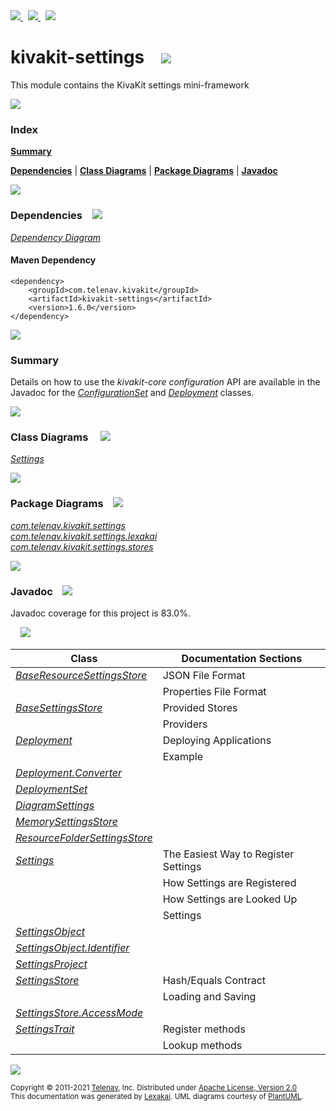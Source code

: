 [//]: # (start-user-text)

<a href="https://www.kivakit.org">
<img src="https://telenav.github.io/telenav-assets/images/icons/web-32.png" srcset="https://telenav.github.io/telenav-assets/images/icons/web-32-2x.png 2x"/>
</a>
&nbsp;
<a href="https://twitter.com/openkivakit">
<img src="https://telenav.github.io/telenav-assets/images/logos/twitter/twitter-32.png" srcset="https://telenav.github.io/telenav-assets/images/logos/twitter/twitter-32-2x.png 2x"/>
</a>
&nbsp;
<a href="https://kivakit.zulipchat.com">
<img src="https://telenav.github.io/telenav-assets/images/logos/zulip/zulip-32.png" srcset="https://telenav.github.io/telenav-assets/images/logos/zulip/zulip-32-2x.png 2x"/>
</a>

[//]: # (end-user-text)

# kivakit-settings &nbsp;&nbsp; <img src="https://telenav.github.io/telenav-assets/images/icons/puzzle-32.png" srcset="https://telenav.github.io/telenav-assets/images/icons/puzzle-32-2x.png 2x"/>

This module contains the KivaKit settings mini-framework

<img src="https://telenav.github.io/telenav-assets/images/separators/horizontal-line-512.png" srcset="https://telenav.github.io/telenav-assets/images/separators/horizontal-line-512-2x.png 2x"/>

### Index

[**Summary**](#summary)  

[**Dependencies**](#dependencies) | [**Class Diagrams**](#class-diagrams) | [**Package Diagrams**](#package-diagrams) | [**Javadoc**](#javadoc)

<img src="https://telenav.github.io/telenav-assets/images/separators/horizontal-line-512.png" srcset="https://telenav.github.io/telenav-assets/images/separators/horizontal-line-512-2x.png 2x"/>

### Dependencies <a name="dependencies"></a> &nbsp;&nbsp; <img src="https://telenav.github.io/telenav-assets/images/icons/dependencies-32.png" srcset="https://telenav.github.io/telenav-assets/images/icons/dependencies-32-2x.png 2x"/>

[*Dependency Diagram*](https://www.kivakit.org/1.6.0/lexakai/kivakit/kivakit-settings/documentation/diagrams/dependencies.svg)

#### Maven Dependency

    <dependency>
        <groupId>com.telenav.kivakit</groupId>
        <artifactId>kivakit-settings</artifactId>
        <version>1.6.0</version>
    </dependency>

<img src="https://telenav.github.io/telenav-assets/images/separators/horizontal-line-128.png" srcset="https://telenav.github.io/telenav-assets/images/separators/horizontal-line-128-2x.png 2x"/>

[//]: # (start-user-text)

### Summary <a name = "summary"></a>

Details on how to use the *kivakit-core configuration* API are available in the Javadoc for the
[*ConfigurationSet*](https://telenav.github.io/kivakit/javadoc/kivakit.core.configuration/com/telenav/kivakit/core/configuration/ConfigurationSet.html) and
[*Deployment*](https://telenav.github.io/kivakit/javadoc/kivakit.core.configuration/com/telenav/kivakit/core/configuration/Deployment.html) classes.

[//]: # (end-user-text)

<img src="https://telenav.github.io/telenav-assets/images/separators/horizontal-line-128.png" srcset="https://telenav.github.io/telenav-assets/images/separators/horizontal-line-128-2x.png 2x"/>

### Class Diagrams <a name="class-diagrams"></a> &nbsp; &nbsp; <img src="https://telenav.github.io/telenav-assets/images/icons/diagram-40.png" srcset="https://telenav.github.io/telenav-assets/images/icons/diagram-40-2x.png 2x"/>

[*Settings*](https://www.kivakit.org/1.6.0/lexakai/kivakit/kivakit-settings/documentation/diagrams/diagram-settings.svg)

<img src="https://telenav.github.io/telenav-assets/images/separators/horizontal-line-128.png" srcset="https://telenav.github.io/telenav-assets/images/separators/horizontal-line-128-2x.png 2x"/>

### Package Diagrams <a name="package-diagrams"></a> &nbsp;&nbsp; <img src="https://telenav.github.io/telenav-assets/images/icons/box-24.png" srcset="https://telenav.github.io/telenav-assets/images/icons/box-24-2x.png 2x"/>

[*com.telenav.kivakit.settings*](https://www.kivakit.org/1.6.0/lexakai/kivakit/kivakit-settings/documentation/diagrams/com.telenav.kivakit.settings.svg)  
[*com.telenav.kivakit.settings.lexakai*](https://www.kivakit.org/1.6.0/lexakai/kivakit/kivakit-settings/documentation/diagrams/com.telenav.kivakit.settings.lexakai.svg)  
[*com.telenav.kivakit.settings.stores*](https://www.kivakit.org/1.6.0/lexakai/kivakit/kivakit-settings/documentation/diagrams/com.telenav.kivakit.settings.stores.svg)

<img src="https://telenav.github.io/telenav-assets/images/separators/horizontal-line-128.png" srcset="https://telenav.github.io/telenav-assets/images/separators/horizontal-line-128-2x.png 2x"/>

### Javadoc <a name="javadoc"></a> &nbsp;&nbsp; <img src="https://telenav.github.io/telenav-assets/images/icons/books-24.png" srcset="https://telenav.github.io/telenav-assets/images/icons/books-24-2x.png 2x"/>

Javadoc coverage for this project is 83.0%.  
  
&nbsp; &nbsp; <img src="https://telenav.github.io/telenav-assets/images/meter/meter-80-96.png" srcset="https://telenav.github.io/telenav-assets/images/meter/meter-80-96-2x.png 2x"/>




| Class | Documentation Sections |
|---|---|
| [*BaseResourceSettingsStore*](https://www.kivakit.org/1.6.0/javadoc/kivakit/kivakit.settings//////////////////////////////////////////////////////////////.html) | JSON File Format |  
| | Properties File Format |  
| [*BaseSettingsStore*](https://www.kivakit.org/1.6.0/javadoc/kivakit/kivakit.settings///////////////////////////////////////////////.html) | Provided Stores |  
| | Providers |  
| [*Deployment*](https://www.kivakit.org/1.6.0/javadoc/kivakit/kivakit.settings////////////////////////////////////////.html) | Deploying Applications |  
| | Example |  
| [*Deployment.Converter*](https://www.kivakit.org/1.6.0/javadoc/kivakit/kivakit.settings//////////////////////////////////////////////////.html) |  |  
| [*DeploymentSet*](https://www.kivakit.org/1.6.0/javadoc/kivakit/kivakit.settings///////////////////////////////////////////.html) |  |  
| [*DiagramSettings*](https://www.kivakit.org/1.6.0/javadoc/kivakit/kivakit.settings/////////////////////////////////////////////////////.html) |  |  
| [*MemorySettingsStore*](https://www.kivakit.org/1.6.0/javadoc/kivakit/kivakit.settings////////////////////////////////////////////////////////.html) |  |  
| [*ResourceFolderSettingsStore*](https://www.kivakit.org/1.6.0/javadoc/kivakit/kivakit.settings////////////////////////////////////////////////////////////////.html) |  |  
| [*Settings*](https://www.kivakit.org/1.6.0/javadoc/kivakit/kivakit.settings//////////////////////////////////////.html) | The Easiest Way to Register Settings |  
| | How Settings are Registered |  
| | How Settings are Looked Up |  
| | Settings |  
| [*SettingsObject*](https://www.kivakit.org/1.6.0/javadoc/kivakit/kivakit.settings////////////////////////////////////////////.html) |  |  
| [*SettingsObject.Identifier*](https://www.kivakit.org/1.6.0/javadoc/kivakit/kivakit.settings///////////////////////////////////////////////////////.html) |  |  
| [*SettingsProject*](https://www.kivakit.org/1.6.0/javadoc/kivakit/kivakit.settings/////////////////////////////////////////////.html) |  |  
| [*SettingsStore*](https://www.kivakit.org/1.6.0/javadoc/kivakit/kivakit.settings///////////////////////////////////////////.html) | Hash/Equals Contract |  
| | Loading and Saving |  
| [*SettingsStore.AccessMode*](https://www.kivakit.org/1.6.0/javadoc/kivakit/kivakit.settings//////////////////////////////////////////////////////.html) |  |  
| [*SettingsTrait*](https://www.kivakit.org/1.6.0/javadoc/kivakit/kivakit.settings///////////////////////////////////////////.html) | Register methods |  
| | Lookup methods |  

[//]: # (start-user-text)



[//]: # (end-user-text)

<img src="https://telenav.github.io/telenav-assets/images/separators/horizontal-line-512.png" srcset="https://telenav.github.io/telenav-assets/images/separators/horizontal-line-512-2x.png 2x"/>

<sub>Copyright &#169; 2011-2021 [Telenav](https://telenav.com), Inc. Distributed under [Apache License, Version 2.0](LICENSE)</sub>  
<sub>This documentation was generated by [Lexakai](https://lexakai.org). UML diagrams courtesy of [PlantUML](https://plantuml.com).</sub>

